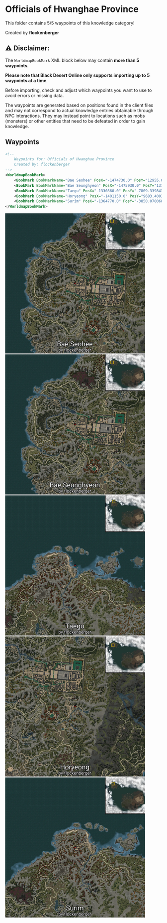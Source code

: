 # Officials of Hwanghae Province

This folder contains 5/5 waypoints of this knowledge category!


Created by **flockenberger**

## ⚠️ Disclaimer:
The `WorldmapBookMark` XML block below may contain **more than 5 waypoints**.

**Please note that Black Desert Online only supports importing up to 5 waypoints at a time**.

Before importing, check and adjust which waypoints you want to use to avoid errors or missing data.

The waypoints are generated based on positions found in the client files and may not correspond to actual knowledge entries obtainable through NPC interactions.
They may instead point to locations such as mobs (monsters) or other entities that need to be defeated in order to gain knowledge.

## Waypoints
```xml
<!--
    Waypoints for: Officials of Hwanghae Province
    Created by: flockenberger
-->
<WorldmapBookMark>
    <BookMark BookMarkName="Bae Seohee" PosX="-1474730.0" PosY="12955.0" PosZ="1344500.0" />
    <BookMark BookMarkName="Bae Seunghyeon" PosX="-1475930.0" PosY="13102.0" PosZ="1340770.0" />
    <BookMark BookMarkName="Taegu" PosX="-1330860.0" PosY="-7809.33984375" PosZ="1512990.0" />
    <BookMark BookMarkName="Horyeong" PosX="-1401150.0" PosY="9683.400390625" PosZ="1278670.0" />
    <BookMark BookMarkName="Surim" PosX="-1364770.0" PosY="-3850.070068359375" PosZ="1503700.0" />
</WorldmapBookMark>
```

<img src="./Officials of Hwanghae Province_Bae Seohee_Preview.webp" width="450"/> <img src="./Officials of Hwanghae Province_Bae Seunghyeon_Preview.webp" width="450"/> <img src="./Officials of Hwanghae Province_Taegu_Preview.webp" width="450"/> <img src="./Officials of Hwanghae Province_Horyeong_Preview.webp" width="450"/> <img src="./Officials of Hwanghae Province_Surim_Preview.webp" width="450"/> 
